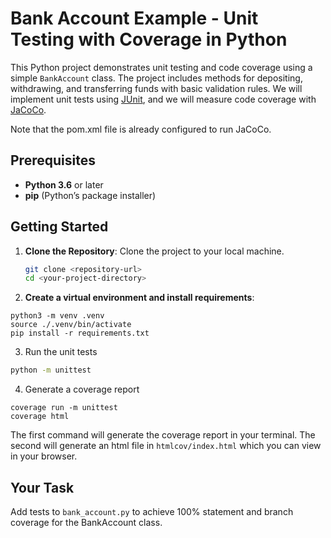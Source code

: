 # Bank Account Example - Unit Testing with Coverage in Python

This Python project demonstrates unit testing and code coverage using a simple `BankAccount` class. The project includes methods for depositing, withdrawing, and transferring funds with basic validation rules. We will implement unit tests using [JUnit](https://junit.org/junit5/), and we will measure code coverage with [JaCoCo](https://www.jacoco.org/jacoco/trunk/doc/).

Note that the pom.xml file is already configured to run JaCoCo.

## Prerequisites

- **Python 3.6** or later
- **pip** (Python’s package installer)

## Getting Started

1. **Clone the Repository**: Clone the project to your local machine.
    ```bash
    git clone <repository-url>
    cd <your-project-directory>
    ```

2. **Create a virtual environment and install requirements**:

```
python3 -m venv .venv
source ./.venv/bin/activate
pip install -r requirements.txt
```

3. Run the unit tests

```bash
python -m unittest
```

4. Generate a coverage report

```
coverage run -m unittest
coverage html
```

The first command will generate the coverage report in your terminal. The second will generate an html file in `htmlcov/index.html` which you can view in your browser.

## Your Task

Add tests to `bank_account.py` to achieve 100% statement and branch coverage for the BankAccount class.
